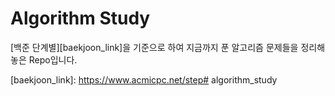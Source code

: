 Algorithm Study
===============
[백준 단계별][baekjoon_link]을 기준으로 하여 지금까지 푼 알고리즘 문제들을 정리해 놓은 Repo입니다.

[baekjoon_link]: https://www.acmicpc.net/step# algorithm_study
